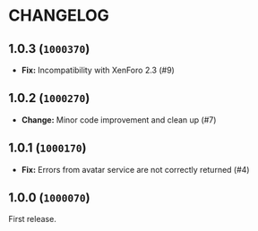 CHANGELOG
==========================

## 1.0.3 (`1000370`)

- **Fix:**  Incompatibility with XenForo 2.3 (#9)

## 1.0.2 (`1000270`)

- **Change:** Minor code improvement and clean up (#7)

## 1.0.1 (`1000170`)

- **Fix:** Errors from avatar service are not correctly returned (#4)

## 1.0.0 (`1000070`)

First release.